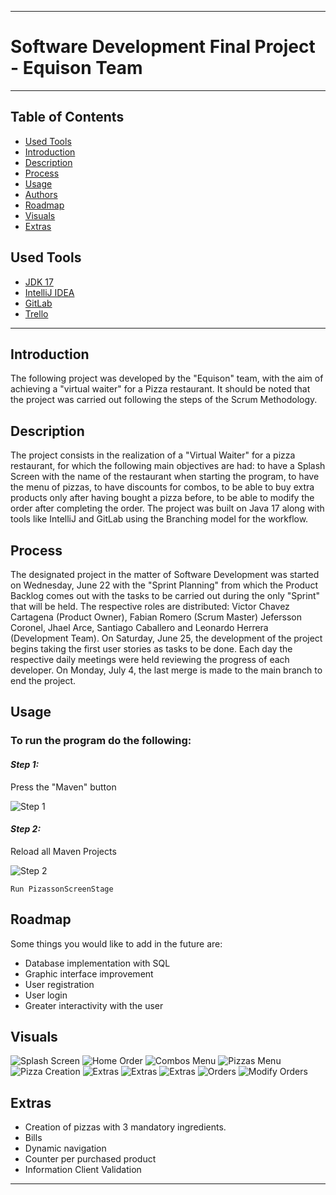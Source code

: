 ***

# Software Development Final Project - Equison Team

***

## Table of Contents

- [Used Tools](#used-tools)
- [Introduction](#introduction)
- [Description](#description)
- [Process](#process)
- [Usage](#usage)
- [Authors](#authors)
- [Roadmap](#roadmap)
- [Visuals](#visuals)
- [Extras](#extras)


## Used Tools
- [JDK 17](https://docs.oracle.com/en/java/javase/17/)
- [IntelliJ IDEA](https://www.jetbrains.com/help/idea/getting-started.html)
- [GitLab](https://gitlab.com/just-fabian/pizzason)
- [Trello](https://trello.com/b/BkfCMKCb/proyecto-final-desarrollo-pizzapp)

***

## Introduction

The following project was developed by the "Equison" team, with the aim of achieving a "virtual waiter" for a Pizza
restaurant. It should be noted that the project was carried out following the steps of the Scrum Methodology.

## Description

The project consists in the realization of a "Virtual Waiter" for a pizza restaurant, for which the following main 
objectives are had: to have a Splash Screen with the name of the restaurant when starting the program, to have the menu 
of pizzas, to have discounts for combos, to be able to buy extra products only after having bought a pizza before, to be 
able to modify the order after completing the order. The project was built on Java 17 along with tools like IntelliJ and 
GitLab using the Branching model for the workflow.

## Process

The designated project in the matter of Software Development was started on Wednesday, June 22 with the "Sprint Planning" 
from which the Product Backlog comes out with the tasks to be carried out during the only "Sprint" that will be held. The 
respective roles are distributed: Victor Chavez Cartagena (Product Owner), Fabian Romero (Scrum Master) Jefersson Coronel, 
Jhael Arce, Santiago Caballero and Leonardo Herrera (Development Team). On Saturday, June 25, the development of the 
project begins taking the first user stories as tasks to be done. Each day the respective daily meetings were held 
reviewing the progress of each developer. On Monday, July 4, the last merge is made to the main branch to end the project.

## Usage

### To run the program do the following:

#### *Step 1:*
Press the "Maven" button

![Step 1](https://i.postimg.cc/TPwn87cc/Maven.jpg)

#### *Step 2:*
Reload all Maven Projects

![Step 2](https://i.postimg.cc/9Q1yn5yM/Maven2.jpg)

    Run PizassonScreenStage

## Roadmap

Some things you would like to add in the future are:
- Database implementation with SQL
- Graphic interface improvement
- User registration
- User login
- Greater interactivity with the user

## Visuals

![Splash Screen](https://i.postimg.cc/85Rxrm7x/Splash-Screen.png)
![Home Order](https://i.postimg.cc/rwqG8CTK/Home-Order.png)
![Combos Menu](https://i.postimg.cc/PqR1zgww/Combos-Menu.png)
![Pizzas Menu](https://i.postimg.cc/pLkfyhVk/Pizzas-Menu.png)
![Pizza Creation](https://i.postimg.cc/j2N6jMCJ/Pizza-Creation.png)
![Extras](https://i.postimg.cc/d018CsLF/Extras1.png)
![Extras](https://i.postimg.cc/RV5QYxb1/Extras2.png)
![Extras](https://i.postimg.cc/65rLJbDk/Extras3.png)
![Orders](https://i.postimg.cc/zDRFpGpX/Orders.png)
![Modify Orders](https://i.postimg.cc/Xv9WjZCJ/Modify-Order.png)

## Extras
- Creation of pizzas with 3 mandatory ingredients.
- Bills
- Dynamic navigation
- Counter per purchased product
- Information Client Validation

***
